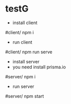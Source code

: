 # testG

- install client

#client/
npm i 

- run client

#client/
npm run serve

- install server
- you need install prisma.io

#server/
npm i 

- run server

#server/
npm start
